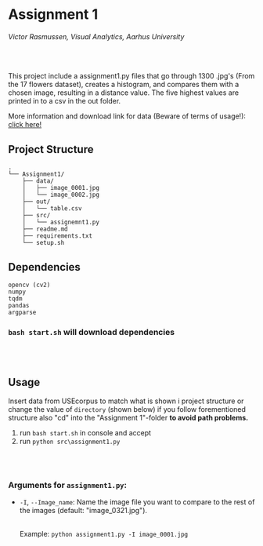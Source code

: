 # Assignment 1 

###### Victor Rasmussen, Visual Analytics, Aarhus University 
<br>



This project include a assignment1.py files that go through 1300 .jpg's (From the 17 flowers dataset), creates a histogram, and compares them with a chosen image, resulting in a distance value. The five highest values are printed in to a csv in the out folder.


More information and download link for data (Beware of terms of usage!): [click here!](https://www.robots.ox.ac.uk/~vgg/data/flowers/17/)

## Project Structure

```
.
└── Assignment1/
    ├── data/
    │   ├── image_0001.jpg
    │   └── image_0002.jpg
    ├── out/
    │   └── table.csv
    ├── src/
    │   └── assignemnt1.py
    ├── readme.md
    ├── requirements.txt
    └── setup.sh
```

## Dependencies

```
opencv (cv2)
numpy
tqdm
pandas
argparse
```

 ### ```bash start.sh``` will download dependencies

<br>
<br>

## Usage
Insert data from USEcorpus to match what is shown i project structure or change the value of ```directory``` (shown below) if you follow forementioned structure also "cd" into the "Assignment 1"-folder **to avoid path problems.**


1. run ```bash start.sh``` in console and accept
2. run ```python src\assignment1.py```

<br>
<br>

### Arguments for ```assignment1.py```:

- `-I`, `--Image_name`: Name the image file you want to compare to the rest of the images (default: "image_0321.jpg").<br><br>

    Example: ```python assignment1.py -I image_0001.jpg```